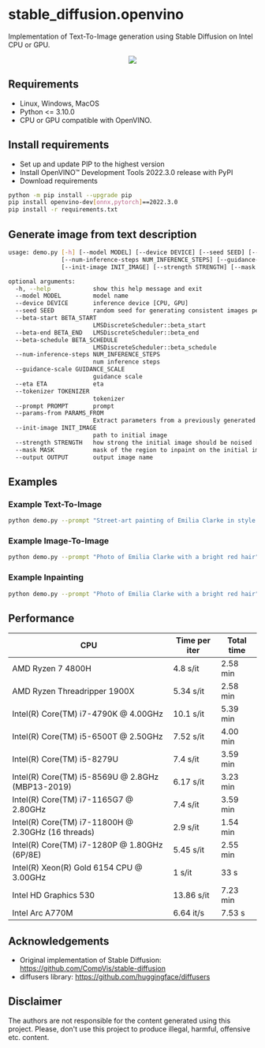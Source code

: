 # stable_diffusion.openvino

Implementation of Text-To-Image generation using Stable Diffusion on Intel CPU or GPU.
<p align="center">
  <img src="data/title.png"/>
</p>

## Requirements

* Linux, Windows, MacOS
* Python <= 3.10.0
* CPU or GPU compatible with OpenVINO.

## Install requirements

* Set up and update PIP to the highest version
* Install OpenVINO™ Development Tools 2022.3.0 release with PyPI
* Download requirements

```bash
python -m pip install --upgrade pip
pip install openvino-dev[onnx,pytorch]==2022.3.0
pip install -r requirements.txt
```

## Generate image from text description

```bash
usage: demo.py [-h] [--model MODEL] [--device DEVICE] [--seed SEED] [--beta-start BETA_START] [--beta-end BETA_END] [--beta-schedule BETA_SCHEDULE]
               [--num-inference-steps NUM_INFERENCE_STEPS] [--guidance-scale GUIDANCE_SCALE] [--eta ETA] [--tokenizer TOKENIZER] [--prompt PROMPT] [--params-from PARAMS_FROM]
               [--init-image INIT_IMAGE] [--strength STRENGTH] [--mask MASK] [--output OUTPUT]

optional arguments:
  -h, --help            show this help message and exit
  --model MODEL         model name
  --device DEVICE       inference device [CPU, GPU]
  --seed SEED           random seed for generating consistent images per prompt
  --beta-start BETA_START
                        LMSDiscreteScheduler::beta_start
  --beta-end BETA_END   LMSDiscreteScheduler::beta_end
  --beta-schedule BETA_SCHEDULE
                        LMSDiscreteScheduler::beta_schedule
  --num-inference-steps NUM_INFERENCE_STEPS
                        num inference steps
  --guidance-scale GUIDANCE_SCALE
                        guidance scale
  --eta ETA             eta
  --tokenizer TOKENIZER
                        tokenizer
  --prompt PROMPT       prompt
  --params-from PARAMS_FROM
                        Extract parameters from a previously generated image.
  --init-image INIT_IMAGE
                        path to initial image
  --strength STRENGTH   how strong the initial image should be noised [0.0, 1.0]
  --mask MASK           mask of the region to inpaint on the initial image
  --output OUTPUT       output image name
```

## Examples

### Example Text-To-Image
```bash
python demo.py --prompt "Street-art painting of Emilia Clarke in style of Banksy, photorealism"
```

### Example Image-To-Image
```bash
python demo.py --prompt "Photo of Emilia Clarke with a bright red hair" --init-image ./data/input.png --strength 0.5
```

### Example Inpainting
```bash
python demo.py --prompt "Photo of Emilia Clarke with a bright red hair" --init-image ./data/input.png --mask ./data/mask.png --strength 0.5
```

## Performance

| CPU                                                | Time per iter | Total time |
|----------------------------------------------------|---------------|------------|
| AMD Ryzen 7 4800H                                  | 4.8 s/it      | 2.58 min   |
| AMD Ryzen Threadripper 1900X                       | 5.34 s/it     | 2.58 min   |
| Intel(R) Core(TM) i7-4790K  @ 4.00GHz              | 10.1 s/it     | 5.39 min   |
| Intel(R) Core(TM) i5-6500T @ 2.50GHz               | 7.52 s/it     | 4.00 min   |
| Intel(R) Core(TM) i5-8279U                         | 7.4 s/it      | 3.59 min   |
| Intel(R) Core(TM) i5-8569U @ 2.8GHz (MBP13-2019)   | 6.17 s/it     | 3.23 min   |
| Intel(R) Core(TM) i7-1165G7 @ 2.80GHz              | 7.4 s/it      | 3.59 min   |
| Intel(R) Core(TM) i7-11800H @ 2.30GHz (16 threads) | 2.9 s/it      | 1.54 min   |
| Intel(R) Core(TM) i7-1280P @ 1.80GHz (6P/8E)       | 5.45 s/it     | 2.55 min   |
| Intel(R) Xeon(R) Gold 6154 CPU @ 3.00GHz           | 1 s/it        | 33 s       |
| Intel HD Graphics 530                              | 13.86 s/it    | 7.23 min   |
| Intel Arc A770M                                    | 6.64 it/s     | 7.53 s     |


## Acknowledgements

* Original implementation of Stable Diffusion: https://github.com/CompVis/stable-diffusion
* diffusers library: https://github.com/huggingface/diffusers

## Disclaimer

The authors are not responsible for the content generated using this project.
Please, don't use this project to produce illegal, harmful, offensive etc. content.
